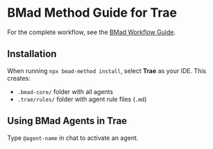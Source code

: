 # BMad Method Guide for Trae

For the complete workflow, see the [BMad Workflow Guide](../bmad-workflow-guide.md).

## Installation

When running `npx bmad-method install`, select **Trae** as your IDE. This creates:

- `.bmad-core/` folder with all agents
- `.trae/rules/` folder with agent rule files (`.md`)

## Using BMad Agents in Trae

Type `@agent-name` in chat to activate an agent.
